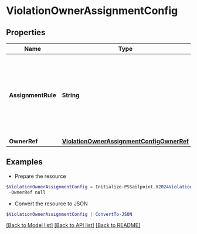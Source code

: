 # ViolationOwnerAssignmentConfig
## Properties

Name | Type | Description | Notes
------------ | ------------- | ------------- | -------------
**AssignmentRule** | **String** | Details about the violations owner. MANAGER - identity&#39;s manager STATIC - Governance Group or Identity | [optional] 
**OwnerRef** | [**ViolationOwnerAssignmentConfigOwnerRef**](ViolationOwnerAssignmentConfigOwnerRef.md) |  | [optional] 

## Examples

- Prepare the resource
```powershell
$ViolationOwnerAssignmentConfig = Initialize-PSSailpoint.V2024ViolationOwnerAssignmentConfig  -AssignmentRule MANAGER `
 -OwnerRef null
```

- Convert the resource to JSON
```powershell
$ViolationOwnerAssignmentConfig | ConvertTo-JSON
```

[[Back to Model list]](../README.md#documentation-for-models) [[Back to API list]](../README.md#documentation-for-api-endpoints) [[Back to README]](../README.md)


